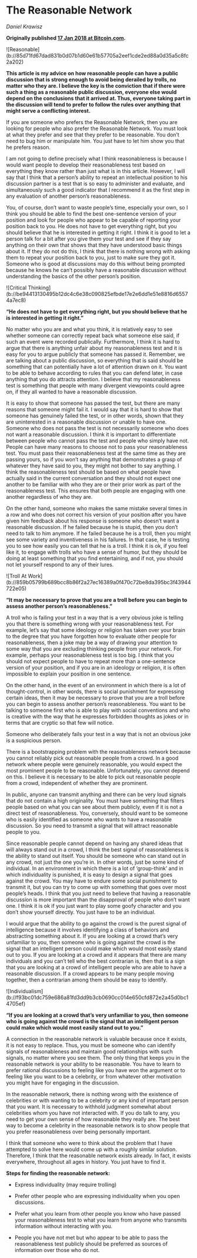 # The Reasonable Network

_Daniel Krawisz_

**Originally published [17 Jan 2018 at Bitcoin.com](https://news.bitcoin.com/the-reasonable-network/).**

<div class="my-4 text-center">![Reasonable](b://85d71fd67dad831b0d07b1d60e61b57705a2eef1cde2ed88a0d35a5c8fc2a202)</div>

**This article is my advice on how reasonable people can have a public discussion that is strong enough to avoid being derailed by trolls, no matter who they are. I believe the key is the conviction that if there were such a thing as a reasonable public discussion, everyone else would depend on the conclusions that it arrived at. Thus, everyone taking part in the discussion will tend to prefer to follow the rules over anything that might serve a conflicting interest.**

If you are someone who prefers the Reasonable Network, then you are looking for people who also prefer the Reasonable Network. You must look at what they prefer and see that they prefer to be reasonable. You don’t need to bug him or manipulate him. You just have to let him show you that he prefers reason.

I am not going to define precisely what I think reasonableness is because I would want people to develop their reasonableness test based on everything they know rather than just what is in this article. However, I will say that I think that a person’s ability to repeat an intellectual position to his discussion partner is a test that is so easy to administer and evaluate, and simultaneously such a good indicator that I recommend it as the first step in any evaluation of another person’s reasonableness.

You, of course, don’t want to waste people’s time, especially your own, so I think you should be able to find the best one-sentence version of your position and look for people who appear to be capable of reporting your position back to you. He does not have to get everything right, but you should believe that he is interested in getting it right. I think it is good to let a person talk for a bit after you give them your test and see if they say anything on their own that shows that they have understood basic things about it. If they do not do this, I think that there is nothing wrong with asking them to repeat your position back to you, just to make sure they got it. Someone who is good at discussions may do this without being prompted because he knows he can’t possibly have a reasonable discussion without understanding the basics of the other person’s position.

<div class="my-4 text-center">![Critical Thinking](b://be94413130495b12dc4c6e38c090825efbde17e2e6dd1e51e8816d65574a7ec8)</div>

**“He does not have to get everything right, but you should believe that he is interested in getting it right.”**

No matter who you are and what you think, it is relatively easy to see whether someone can correctly repeat back what someone else said, if such an event were recorded publically. Furthermore, I think it is hard to argue that there is anything unfair about my reasonableness test and it is easy for you to argue publicly that someone has passed it. Remember, we are talking about a public discussion, so everything that is said should be something that can potentially have a lot of attention drawn on it. You want to be able to behave according to rules that you can defend later, in case anything that you do attracts attention. I believe that my reasonableness test is something that people with many divergent viewpoints could agree on, if they all wanted to have a reasonable discussion.

It is easy to show that someone has passed the test, but there are many reasons that someone might fail it. I would say that it is hard to show that someone has genuinely failed the test, or in other words, shown that they are uninterested in a reasonable discussion or unable to have one. Someone who does not pass the test is not necessarily someone who does not want a reasonable discussion. I think it is important to differentiate between people who cannot pass the test and people who simply have not. People can have many reasons to choose not to pass your reasonableness test. You must pass their reasonableness test at the same time as they are passing yours, so if you won’t say anything that demonstrates a grasp of whatever they have said to you, they might not bother to say anything. I think the reasonableness test should be based on what people have actually said in the current conversation and they should not expect one another to be familiar with who they are or their prior work as part of the reasonableness test. This ensures that both people are engaging with one another regardless of who they are.

On the other hand, someone who makes the same mistake several times in a row and who does not correct his version of your position after you have given him feedback about his response is someone who doesn’t want a reasonable discussion. If he failed because he is stupid, then you don’t need to talk to him anymore. If he failed because he is a troll, then you might see some variety and inventiveness in his failures. In that case, he is testing you to see how easily you can tell that he is a troll. I think it is ok, if you feel like it, to engage with trolls who have a sense of humor, but they should be doing at least something that you find entertaining, and if not, you should not let yourself respond to any of their lures.

<div class="my-4 text-center">![Troll At Work](b://859b05799b689bcc8b86f2a27ec16389a0f470c72be8da395bc3f43944722e05)</div>

**“It may be necessary to prove that you are a troll before you can begin to assess another person’s reasonableness.”**

A troll who is failing your test in a way that is a very obvious joke is telling you that there is something wrong with your reasonableness test. For example, let’s say that some ideology or religion has taken over your brain to the degree that you have forgotten how to evaluate other people for reasonableness, then a joke may be a way of drawing your attention to some way that you are excluding thinking people from your network. For example, perhaps your reasonableness test is too big. I think that you should not expect people to have to repeat more than a one-sentence version of your position, and if you are in an ideology or religion, it is often impossible to explain your position in one sentence.

On the other hand, in the event of an environment in which there is a lot of thought-control, in other words, there is social punishment for expressing certain ideas, then it may be necessary to prove that you are a troll before you can begin to assess another person’s reasonableness. You want to be talking to someone first who is able to play with social conventions and who is creative with the way that he expresses forbidden thoughts as jokes or in terms that are cryptic so that few will notice.

Someone who deliberately fails your test in a way that is not an obvious joke is a suspicious person.

There is a bootstrapping problem with the reasonableness network because you cannot reliably pick out reasonable people from a crowd. In a good network where people were genuinely reasonable, you would expect the most prominent people to be reasonable. Unfortunately, you cannot depend on this. I believe it is necessary to be able to pick out reasonable people from a crowd, independent of whether they are prominent.

In public, anyone can transmit anything and there can be very loud signals that do not contain a high originality. You must have something that filters people based on what you can see about them publicly, even if it is not a direct test of reasonableness. You, conversely, should want to be someone who is easily identified as someone who wants to have a reasonable discussion. So you need to transmit a signal that will attract reasonable people to you.

Since reasonable people cannot depend on having any shared ideas that will always stand out in a crowd, I think the best signal of reasonableness is the ability to stand out itself. You should be someone who can stand out in any crowd, not just the one you’re in. In other words, just be some kind of individual. In an environment in which there is a lot of ‘group-think’ and in which individuality is punished, it is easy to design a signal that goes against the crowd. You may have to endure some social punishment to transmit it, but you can try to come up with something that goes over most people’s heads. I think that you just need to believe that having a reasonable discussion is more important than the disapproval of people who don’t want one. I think it is ok if you just want to play some goofy character and you don’t show yourself directly. You just have to be an individual.

I would argue that the ability to go against the crowd is the purest signal of intelligence because it involves identifying a class of behaviors and abstracting something about it. If you are looking at a crowd that’s very unfamiliar to you, then someone who is going against the crowd is the signal that an intelligent person could make which would most easily stand out to you. If you are looking at a crowd and it appears that there are many individuals and you can’t tell who the best contrarian is, then that is a sign that you are looking at a crowd of intelligent people who are able to have a reasonable discussion. If a crowd appears to be many people moving together, then a contrarian among them should be easy to identify.

<div class="my-4 text-center">![Individualism](b://f93bc01dc759e686a81fd3dd9b3cb0690cc014e650cfd872e2a45d0bc14705ef)</div>

**“If you are looking at a crowd that’s very unfamiliar to you, then someone who is going against the crowd is the signal that an intelligent person could make which would most easily stand out to you.”**

A connection in the reasonable network is valuable because once it exists, it is not easy to replace. Thus, you must be someone who can identify signals of reasonableness and maintain good relationships with such signals, no matter where you see them. The only thing that keeps you in the reasonable network is your ability to be reasonable. You have to learn to prefer rational discussions to feeling like you have won the argument or to feeling like you want to be a celebrity, or from whatever other motivation you might have for engaging in the discussion.

In the reasonable network, there is nothing wrong with the existence of celebrities or with wanting to be a celebrity or any kind of important person that you want. It is necessary to withhold judgment somewhat about celebrities whom you have not interacted with. If you do talk to any, you need to get your own sense of how reasonable they really are. The best way to become a celebrity in the reasonable network is to show people that you prefer reasonableness over being personally important.

I think that someone who were to think about the problem that I have attempted to solve here would come up with a roughly similar solution. Therefore, I think that the reasonable network exists already. In fact, it exists everywhere, throughout all ages in history. You just have to find it.

**Steps for finding the reasonable network:**

- Express individuality (may require trolling)
    
- Prefer other people who are expressing individuality when you open discussions.
    
- Prefer what you learn from other people you know who have passed your reasonableness test to what you learn from anyone who transmits information without interacting with you.
    
- People you have not met but who appear to be able to pass the reasonableness test publicly should be preferred as sources of information over those who do not.
